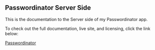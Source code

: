 ## Passwordinator Server Side

This is the documentation to the Server side of my Passwordinator app.

To check out the full documentation, live site, and licensing, click the link below:

[Passwordinator](https://github.com/seddboi/passwordinator)